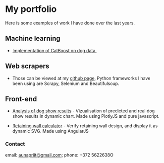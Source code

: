 # My portfolio

Here is some examples of work I have done over the last years.

## Machine learning

* [Implementation of CatBoost on dog data.](https://github.com/aunapriit/aastakoer/blob/master/show_results_analysis_bernese.py)

## Web scrapers

* Those can be viewed at my [github page](https://github.com/aunapriit/veebironijad), Python frameworks I have been using are Scrapy, Selenium and Beautifulsoup.

## Front-end

* [Analysis of dog show results](http://aunapriit.github.io/Is-it-worth-attending-dog-show-in-Estonia--using-CatBoost-on-dogs.html)  - Vizualisation of predicted and real dog show results in dynamic chart. Made using PlotlyJS and pure javascript.

* [Retaining wall calculator](http://www.m3.ee/rw) - Verify retaining wall design, and display it as dynamic SVG. Made using AngularJS 

### Contact

email: aunapriit@gmail.com; phone: +372 5622638O
